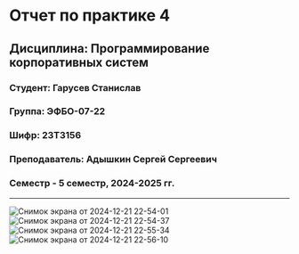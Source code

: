 # Отчет по практике 4
## Дисциплина: Программирование корпоративных систем
### Студент: Гарусев Станислав
### Группа: ЭФБО-07-22
### Шифр: 23Т3156
### Преподаватель: Адышкин Сергей Сергеевич
### Семестр - 5 семестр, 2024-2025 гг.
_____
![Снимок экрана от 2024-12-21 22-54-01](https://github.com/user-attachments/assets/a7dd2596-482d-4bf2-805a-25990a632e05)
![Снимок экрана от 2024-12-21 22-54-37](https://github.com/user-attachments/assets/b2c8160e-3c17-4b3e-8aac-9e6679bd8136)
![Снимок экрана от 2024-12-21 22-55-34](https://github.com/user-attachments/assets/a179251f-93fc-48d6-ae1d-325be0a051dd)
![Снимок экрана от 2024-12-21 22-56-10](https://github.com/user-attachments/assets/03fe951b-041b-4e42-8413-1cd814f16cca)

